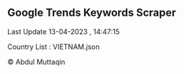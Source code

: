 

## Google Trends Keywords Scraper 
 
Last Update 13-04-2023 , 14:47:15

Country List :
VIETNAM.json



© Abdul Muttaqin 
